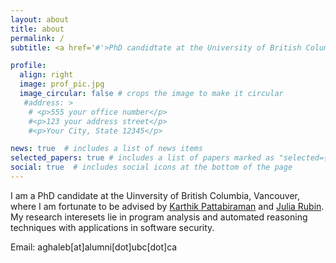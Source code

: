 ```yaml
---
layout: about
title: about
permalink: /
subtitle: <a href='#'>PhD candidtate at the University of British Columbia, Vancouver</a>

profile:
  align: right
  image: prof_pic.jpg
  image_circular: false # crops the image to make it circular
   #address: >
    # <p>555 your office number</p>
    #<p>123 your address street</p>
    #<p>Your City, State 12345</p>

news: true  # includes a list of news items
selected_papers: true # includes a list of papers marked as "selected={true}"
social: true  # includes social icons at the bottom of the page
---
```


I am a PhD candidate at the Uinversity of British Columbia, Vancouver, where I am fortunate to be advised by [Karthik Pattabiraman](https://blogs.ubc.ca/karthik/) and [Julia Rubin](https://people.ece.ubc.ca/mjulia). My research interesets lie in program analysis and automated reasoning techniques with applications in software security.

Email: aghaleb[at]alumni[dot]ubc[dot]ca